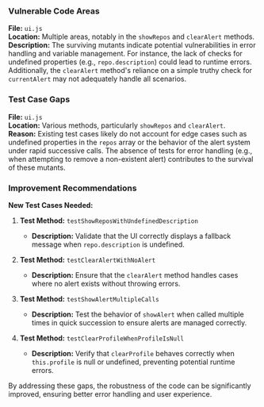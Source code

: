 ### Vulnerable Code Areas
**File:** `ui.js`  
**Location:** Multiple areas, notably in the `showRepos` and `clearAlert` methods.  
**Description:** The surviving mutants indicate potential vulnerabilities in error handling and variable management. For instance, the lack of checks for undefined properties (e.g., `repo.description`) could lead to runtime errors. Additionally, the `clearAlert` method's reliance on a simple truthy check for `currentAlert` may not adequately handle all scenarios.

### Test Case Gaps
**File:** `ui.js`  
**Location:** Various methods, particularly `showRepos` and `clearAlert`.  
**Reason:** Existing test cases likely do not account for edge cases such as undefined properties in the `repos` array or the behavior of the alert system under rapid successive calls. The absence of tests for error handling (e.g., when attempting to remove a non-existent alert) contributes to the survival of these mutants.

### Improvement Recommendations
**New Test Cases Needed:**
1. **Test Method:** `testShowReposWithUndefinedDescription`
   - **Description:** Validate that the UI correctly displays a fallback message when `repo.description` is undefined.
   
2. **Test Method:** `testClearAlertWithNoAlert`
   - **Description:** Ensure that the `clearAlert` method handles cases where no alert exists without throwing errors.
   
3. **Test Method:** `testShowAlertMultipleCalls`
   - **Description:** Test the behavior of `showAlert` when called multiple times in quick succession to ensure alerts are managed correctly.

4. **Test Method:** `testClearProfileWhenProfileIsNull`
   - **Description:** Verify that `clearProfile` behaves correctly when `this.profile` is null or undefined, preventing potential runtime errors. 

By addressing these gaps, the robustness of the code can be significantly improved, ensuring better error handling and user experience.